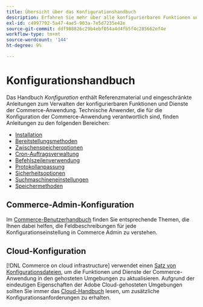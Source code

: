 ```yaml
---
title: Übersicht über das Konfigurationshandbuch
description: Erfahren Sie mehr über alle konfigurierbaren Funktionen und Dienste für Ihre Adobe Commerce-Anwendung.
exl-id: c4997792-5a47-4ae5-903a-7e5d7235e42e
source-git-commit: ddf988826c29b4ebf054a4d4fb5f4c285662ef4e
workflow-type: tm+mt
source-wordcount: '144'
ht-degree: 9%

---
```


# Konfigurationshandbuch

Das Handbuch _Konfiguration_ enthält Referenzmaterial und eingeschränkte Anleitungen zum Verwalten der konfigurierbaren Funktionen und Dienste der Commerce-Anwendung. Technische Anwender, die für die Konfiguration der Commerce-Anwendung verantwortlich sind, finden Anleitungen zu den folgenden Bereichen:

- [Installation](../configuration/bootstrap/initialization.md)
- [Bereitstellungsmethoden](../configuration/deployment/overview.md)
- [Zwischenspeicheroptionen](../configuration/cache/caching-overview.md)
- [Cron-Auftragsverwaltung](../configuration/cron/custom-cron.md)
- [Befehlszeilenverwendung](../configuration/cli/config-cli.md)
- [Protokollanpassung](../configuration/logs/custom-logging.md)
- [Sicherheitsoptionen](../configuration/security/overview.md)
- [Suchmaschineneinstellungen](../configuration/search/configure-search-engine.md)
- [Speichermethoden](../configuration/storage/memcached.md)

## Commerce-Admin-Konfiguration

Im [Commerce-Benutzerhandbuch](https://docs.magento.com/user-guide/stores/configuration.html) finden Sie entsprechende Themen, die Ihnen dabei helfen, die Feldbeschreibungen für jede Konfigurationseinstellung in Commerce Admin zu verstehen.

## Cloud-Konfiguration

[!DNL Commerce on cloud infrastructure] verwendet einen [ Satz von Konfigurationsdateien](https://experienceleague.adobe.com/docs/commerce-cloud-service/user-guide/configure/overview.html), um die Funktionen und Dienste der Commerce-Anwendung in den gehosteten Umgebungen zu aktualisieren. Aufgrund der eindeutigen Eigenschaften der Adobe Cloud-gehosteten Umgebungen sollten Sie immer das [Cloud-Handbuch](https://experienceleague.adobe.com/docs/commerce-cloud-service/user-guide/overview.html) lesen, um zusätzliche Konfigurationsanforderungen zu erhalten.
